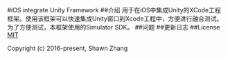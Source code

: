 #iOS integrate Unity Framework
##介绍
用于在iOS中集成Unity的XCode工程框架。使用该框架可以快速集成Unity窗口到Xcode工程中，方便进行融合测试。为了方便测试，本框架使用的Simulator SDK。
##问题
##更新日志
##License
[MIT](http://opensource.org/licenses/MIT)

Copyright (c) 2016-present, Shawn Zhang